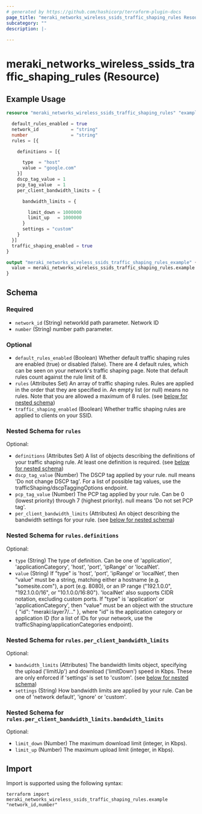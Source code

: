 ```yaml
---
# generated by https://github.com/hashicorp/terraform-plugin-docs
page_title: "meraki_networks_wireless_ssids_traffic_shaping_rules Resource - terraform-provider-meraki"
subcategory: ""
description: |-
  
---
```


# meraki_networks_wireless_ssids_traffic_shaping_rules (Resource)



## Example Usage

```terraform
resource "meraki_networks_wireless_ssids_traffic_shaping_rules" "example" {

  default_rules_enabled = true
  network_id            = "string"
  number                = "string"
  rules = [{

    definitions = [{

      type  = "host"
      value = "google.com"
    }]
    dscp_tag_value = 1
    pcp_tag_value  = 1
    per_client_bandwidth_limits = {

      bandwidth_limits = {

        limit_down = 1000000
        limit_up   = 1000000
      }
      settings = "custom"
    }
  }]
  traffic_shaping_enabled = true
}

output "meraki_networks_wireless_ssids_traffic_shaping_rules_example" {
  value = meraki_networks_wireless_ssids_traffic_shaping_rules.example
}
```

<!-- schema generated by tfplugindocs -->
## Schema

### Required

- `network_id` (String) networkId path parameter. Network ID
- `number` (String) number path parameter.

### Optional

- `default_rules_enabled` (Boolean) Whether default traffic shaping rules are enabled (true) or disabled (false). There are 4 default rules, which can be seen on your network's traffic shaping page. Note that default rules count against the rule limit of 8.
- `rules` (Attributes Set) An array of traffic shaping rules. Rules are applied in the order that
    they are specified in. An empty list (or null) means no rules. Note that
    you are allowed a maximum of 8 rules. (see [below for nested schema](#nestedatt--rules))
- `traffic_shaping_enabled` (Boolean) Whether traffic shaping rules are applied to clients on your SSID.

<a id="nestedatt--rules"></a>
### Nested Schema for `rules`

Optional:

- `definitions` (Attributes Set) A list of objects describing the definitions of your traffic shaping rule. At least one definition is required. (see [below for nested schema](#nestedatt--rules--definitions))
- `dscp_tag_value` (Number) The DSCP tag applied by your rule. null means 'Do not change DSCP tag'.
    For a list of possible tag values, use the trafficShaping/dscpTaggingOptions endpoint.
- `pcp_tag_value` (Number) The PCP tag applied by your rule. Can be 0 (lowest priority) through 7 (highest priority).
    null means 'Do not set PCP tag'.
- `per_client_bandwidth_limits` (Attributes) An object describing the bandwidth settings for your rule. (see [below for nested schema](#nestedatt--rules--per_client_bandwidth_limits))

<a id="nestedatt--rules--definitions"></a>
### Nested Schema for `rules.definitions`

Optional:

- `type` (String) The type of definition. Can be one of 'application', 'applicationCategory', 'host', 'port', 'ipRange' or 'localNet'.
- `value` (String) If "type" is 'host', 'port', 'ipRange' or 'localNet', then "value" must be a string, matching either
    a hostname (e.g. "somesite.com"), a port (e.g. 8080), or an IP range ("192.1.0.0",
    "192.1.0.0/16", or "10.1.0.0/16:80"). 'localNet' also supports CIDR notation, excluding
    custom ports.
     If "type" is 'application' or 'applicationCategory', then "value" must be an object
    with the structure { "id": "meraki:layer7/..." }, where "id" is the application category or
    application ID (for a list of IDs for your network, use the trafficShaping/applicationCategories
    endpoint).


<a id="nestedatt--rules--per_client_bandwidth_limits"></a>
### Nested Schema for `rules.per_client_bandwidth_limits`

Optional:

- `bandwidth_limits` (Attributes) The bandwidth limits object, specifying the upload ('limitUp') and download ('limitDown') speed in Kbps. These are only enforced if 'settings' is set to 'custom'. (see [below for nested schema](#nestedatt--rules--per_client_bandwidth_limits--bandwidth_limits))
- `settings` (String) How bandwidth limits are applied by your rule. Can be one of 'network default', 'ignore' or 'custom'.

<a id="nestedatt--rules--per_client_bandwidth_limits--bandwidth_limits"></a>
### Nested Schema for `rules.per_client_bandwidth_limits.bandwidth_limits`

Optional:

- `limit_down` (Number) The maximum download limit (integer, in Kbps).
- `limit_up` (Number) The maximum upload limit (integer, in Kbps).

## Import

Import is supported using the following syntax:

```shell
terraform import meraki_networks_wireless_ssids_traffic_shaping_rules.example "network_id,number"
```
